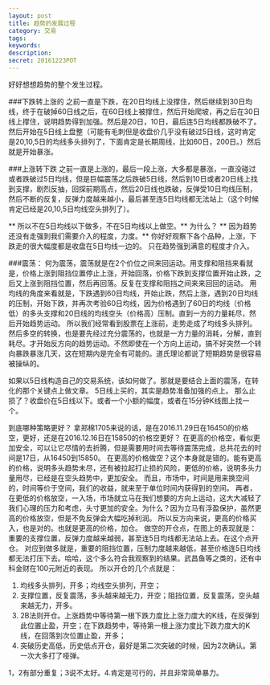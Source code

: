 ```yaml
---
layout: post
title: 趋势的发展过程
category: 交易
tags: 
keywords: 
description: 
secret: 20161223POT
---
```



好好想想趋势的整个发生过程。

###下跌转上涨的
之前一直是下跌，在20日均线上没撑住，然后继续到30日均线，终于在破掉60日线之后，在60日线上被撑住，然后开始爬坡，再之后在30日线上撑住，说明趋势得到加强。然后是20日，10日，最后连5日均线都跌破不了。
然后开始在5日线上盘整（可能有毛刺但是收盘价几乎没有破过5日线，这时肯定是20,10,5日的均线多头排列了，下面肯定是长期周线，比如60日，200日。）然后就是开始暴涨。


###上涨转下跌
之前一直是上涨的，最后一段上涨，大多都是暴涨，一直没碰过或者跌破过5日均线，但是巨幅震荡之后跌破5日线，然后到10日或者20日线上找到支撑，剧烈反抽，回探前期高点，然后20日线也跌破，反弹受10日均线压制，然后不断的反复，反弹力度越来越小，最后甚至连5日均线都无法站上（这个时候肯定已经是20,10,5日均线空头排列了）。

** 所以不在5日均线以下做多，不在5日均线以上做空。**
为什么？
** 因为趋势还没有走强到我们需要介入的程度，力度。**
你好好观察下各个品种，上涨，下跌走的很大幅度都是收盘在5日均线一边的。
只在趋势强到满意的程度才介入。

###震荡：
何为震荡，震荡就是在2个价位之间来回运动。用支撑和阻挡来看就是，价格上涨到阻挡位置停止上涨，开始回落，价格下跌到支撑位置开始止跌，之后又上涨到阻挡位置，然后再回落。反复在支撑和阻挡之间来来回回的运动。
用均线的角度来看就是，下跌遇到60日均线，开始止跌，然后上涨，遇到20日均线的压制，开始下跌，并再次考验60日均线，因为价格遇到了60日的均线（价格低）的多头支撑和20日线的均线空头（价格高）压制。直到一方的力量耗尽，然后开始趋势运动。
所以我们经常看到股票在上涨前，走势走成了均线多头排列。
然后多空的转换，也是要先经过充分震荡的，也就是一方力量的消耗，分解，直到耗尽。才开始反方向的趋势运动。不然即使在一个方向上运动，搞不好突然一个转向暴跌暴涨几天，这在短期内是完全有可能的。道氏理论都说了短期趋势是很容易被操纵的。


如果以5日线构造自己的交易系统，该如何做了。那就是要结合上面的震荡，在转化的那个关键点上做文章。
5日线上买的，其实是趋势准备加强的点上。
那么止损了？收盘价在5日线以下。或者一个小额的幅度，或者在15分钟K线图上找一个。

到底哪种策略更好？
拿郑棉1705来说的话，是在2016.11.29日在16450的价格空，更好，还是在2016.12.16日在15850的价格空更好？
在更高的价格空，看似更加安全，可以让它尽情的去折腾，但是需要用时间去等待震荡完成，总共花去的时间是17日，从16450到15850。
在更高的价格做空？这个本身就是错的。能有更高的价格，说明多头趋势未尽，还有被拉起打止损的风险，更低的价格，说明多头力量用尽，已经是在空头趋势中，更加安全。
而且，市场中，时间是用来换空间的，时间等价于空间，我们的收益，就来至于单位时间内获得到的空间。
再者，在更低的价格放空，一入场，市场就立马在我们想要的方向上运动，这大大减轻了我们心理的压力和考虑，头寸更加的安全。为什么？因为立马有浮盈保护，虽然更高的价格放空，但是不免反弹会大幅吃掉利润。
所以反方向来说，更高的价格买入，也是对的。也就是更高的价格，加仓。
做空的开仓点，在图上的表现就是：重要的支撑位置，反弹力度越来越弱，甚至连5日均线都无法站上去。在这个点开仓。
对应到做多就是，重要的阻挡位置，压制力度越来越低，甚至价格连5日均线都无法打压下去。哈哈，这个多么符合我观察到的结果。武昌鱼等之类的，还有中科金财在100元附近的表现。
所以开仓的几个点就是：
1. 均线多头排列，开多；均线空头排列，开空；
2. 支撑位置，反复震荡，多头越来越无力，开空；阻挡位置，反复震荡，空头越来越无力，开多。
3. 2B法则开仓。上涨趋势中等待第一根下跌力度比上涨力度大的K线，在反弹到此位置止盈，开空；在下跌趋势中，等待第一根上涨力度比下跌力度大的K线，在回落到次位置止盈，开多；
4. 突破历史高低，历史低点开仓，最好是第二次突破的时候，因为2次确认。第一次大多打了哑弹。

1，2有部分重复；3说不太好。4.肯定是可行的，并且非常简单暴力。






